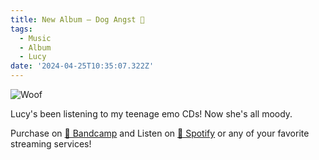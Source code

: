 ```yaml
---
title: New Album — Dog Angst 🐶
tags:
  - Music
  - Album
  - Lucy
date: '2024-04-25T10:35:07.322Z'
---
```


![Woof](http://res.cloudinary.com/cpadilla/image/upload/v1709406537/chrisdpadilla/albums/dowxbicwfeixmvvo4jr0.jpg)

Lucy's been listening to my teenage emo CDs! Now she's all moody.

Purchase on [🤘 Bandcamp](https://letsgochris.bandcamp.com/album/dog-angst) and Listen on [🙉 Spotify](https://open.spotify.com/album/4mjT9y2dk3UpxWitTuSY7H) or any of your favorite streaming services!
